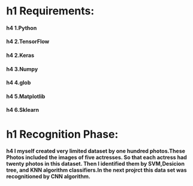 # h1 Requirements:
#### h4 1.Python
#### h4 2.TensorFlow
#### h4 2.Keras
#### h4 3.Numpy
#### h4 4.glob
#### h4 5.Matplotlib
#### h4 6.Sklearn

# h1 Recognition Phase:
#### h4 I myself created very limited dataset by one hundred photos.These Photos included the images of five actresses. So that each actress had twenty photos in this dataset. Then I identified them by SVM,Desicion tree, and KNN algorithm classifiers.In the next projrct this data set was recognitioned by CNN algorithm.


